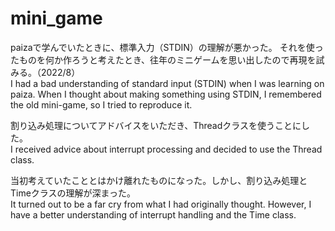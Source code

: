 # mini_game
paizaで学んでいたときに、標準入力（STDIN）の理解が悪かった。
それを使ったものを何か作ろうと考えたとき、往年のミニゲームを思い出したので再現を試みる。（2022/8）  
I had a bad understanding of standard input (STDIN) when I was learning on paiza.
When I thought about making something using STDIN, I remembered the old mini-game, so I tried to reproduce it.  

割り込み処理についてアドバイスをいただき、Threadクラスを使うことにした。  
I received advice about interrupt processing and decided to use the Thread class.  

当初考えていたこととはかけ離れたものになった。しかし、割り込み処理とTimeクラスの理解が深まった。  
It turned out to be a far cry from what I had originally thought. However, I have a better understanding of interrupt handling and the Time class.
